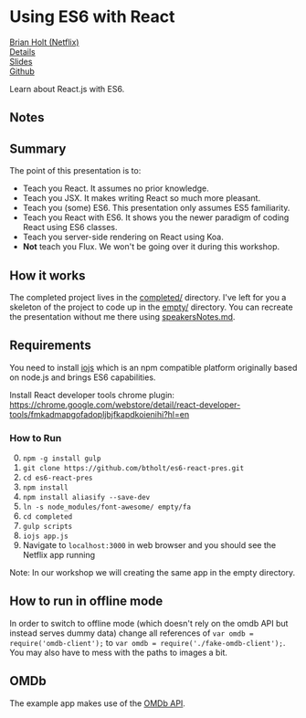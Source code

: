 # Using ES6 with React
[Brian Holt (Netflix)](http://netflix.com/)  
[Details](http://fluentconf.com/javascript-html-2015/public/schedule/detail/39074)  
[Slides](http://cdn.oreillystatic.com/en/assets/1/event/125/Gitting%20More%20Out%20of%20Git%20Presentation.pdf)  
[Github](https://github.com/btholt/es6-react-pres)  

Learn about React.js with ES6.

## Notes

## Summary

The point of this presentation is to:

- Teach you React. It assumes no prior knowledge.
- Teach you JSX. It makes writing React so much more pleasant.
- Teach you (some) ES6. This presentation only assumes ES5 familiarity.
- Teach you React with ES6. It shows you the newer paradigm of coding React using ES6 classes.
- Teach you server-side rendering on React using Koa.
- **Not** teach you Flux. We won't be going over it during this workshop.

## How it works

The completed project lives in the [completed/](https://github.com/btholt/es6-react-pres/tree/master/completed) directory. I've left for you a skeleton of the project to code up in the [empty/](https://github.com/btholt/es6-react-pres/tree/master/empty) directory. You can recreate the presentation without me there using [speakersNotes.md](https://github.com/btholt/es6-react-pres/tree/master/speakersNotes.md).

## Requirements

You need to install [iojs](https://iojs.org) which is an npm compatible platform originally based on node.js and brings ES6 capabilities.

Install React developer tools chrome plugin:  https://chrome.google.com/webstore/detail/react-developer-tools/fmkadmapgofadopljbjfkapdkoienihi?hl=en

### How to Run

0. `npm -g install gulp` 
1. `git clone https://github.com/btholt/es6-react-pres.git`
2. `cd es6-react-pres`
1. `npm install`
2. `npm install aliasify --save-dev`
3. `ln -s node_modules/font-awesome/ empty/fa`
4. `cd completed`
5. `gulp scripts`
6. `iojs app.js`
7. Navigate to `localhost:3000` in web browser and you should see the Netflix app running

Note:  In our workshop we will creating the same app in the empty directory.

## How to run in offline mode

In order to switch to offline mode (which doesn't rely on the omdb API but instead serves dummy data) change all references of `var omdb = require('omdb-client');` to `var omdb = require('./fake-omdb-client');`. You may also have to mess with the paths to images a bit.

## OMDb

The example app makes use of the [OMDb API](http://www.omdbapi.com/).